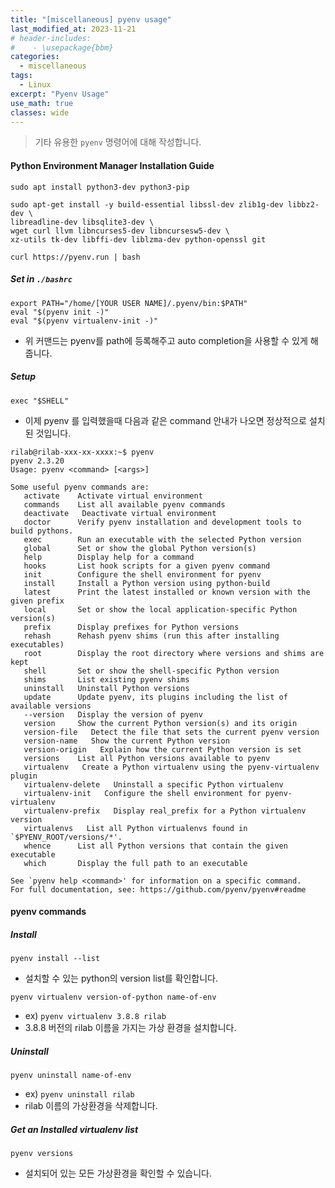 ```yaml
---
title: "[miscellaneous] pyenv usage"
last_modified_at: 2023-11-21
# header-includes:
#    - \usepackage{bbm}
categories:
  - miscellaneous
tags:
  - Linux
excerpt: "Pyenv Usage"
use_math: true
classes: wide
---
```


> 기타 유용한 `pyenv` 명령어에 대해 작성합니다.

#### Python Environment Manager Installation Guide

`sudo apt install python3-dev python3-pip`

```shell
sudo apt-get install -y build-essential libssl-dev zlib1g-dev libbz2-dev \
libreadline-dev libsqlite3-dev \
wget curl llvm libncurses5-dev libncursesw5-dev \
xz-utils tk-dev libffi-dev liblzma-dev python-openssl git
```

```shell
curl https://pyenv.run | bash
```

##### Set in `./bashrc`

```shell
export PATH="/home/[YOUR USER NAME]/.pyenv/bin:$PATH"
eval "$(pyenv init -)"
eval "$(pyenv virtualenv-init -)"
```

* 위 커맨드는 pyenv를 path에 등록해주고 auto completion을 사용할 수 있게 해줍니다.

##### Setup 
`exec "$SHELL"`

* 이제 pyenv 를 입력했을때 다음과 같은 command 안내가 나오면 정상적으로 설치된 것입니다.

```shell
rilab@rilab-xxx-xx-xxxx:~$ pyenv
pyenv 2.3.20
Usage: pyenv <command> [<args>]

Some useful pyenv commands are:
   activate    Activate virtual environment
   commands    List all available pyenv commands
   deactivate   Deactivate virtual environment
   doctor      Verify pyenv installation and development tools to build pythons.
   exec        Run an executable with the selected Python version
   global      Set or show the global Python version(s)
   help        Display help for a command
   hooks       List hook scripts for a given pyenv command
   init        Configure the shell environment for pyenv
   install     Install a Python version using python-build
   latest      Print the latest installed or known version with the given prefix
   local       Set or show the local application-specific Python version(s)
   prefix      Display prefixes for Python versions
   rehash      Rehash pyenv shims (run this after installing executables)
   root        Display the root directory where versions and shims are kept
   shell       Set or show the shell-specific Python version
   shims       List existing pyenv shims
   uninstall   Uninstall Python versions
   update      Update pyenv, its plugins including the list of available versions
   --version   Display the version of pyenv
   version     Show the current Python version(s) and its origin
   version-file   Detect the file that sets the current pyenv version
   version-name   Show the current Python version
   version-origin   Explain how the current Python version is set
   versions    List all Python versions available to pyenv
   virtualenv   Create a Python virtualenv using the pyenv-virtualenv plugin
   virtualenv-delete   Uninstall a specific Python virtualenv
   virtualenv-init   Configure the shell environment for pyenv-virtualenv
   virtualenv-prefix   Display real_prefix for a Python virtualenv version
   virtualenvs   List all Python virtualenvs found in `$PYENV_ROOT/versions/*'.
   whence      List all Python versions that contain the given executable
   which       Display the full path to an executable

See `pyenv help <command>' for information on a specific command.
For full documentation, see: https://github.com/pyenv/pyenv#readme

```  


#### pyenv commands

##### Install
`pyenv install --list`

* 설치할 수 있는 python의 version list를 확인합니다.

`pyenv virtualenv version-of-python name-of-env `

* ex) `pyenv virtualenv 3.8.8 rilab`
* 3.8.8 버전의 rilab 이름을 가지는 가상 환경을 설치합니다.

##### Uninstall

`pyenv uninstall name-of-env`

* ex) `pyenv uninstall rilab`
* rilab 이름의 가상환경을 삭제합니다.

##### Get an Installed virtualenv list

`pyenv versions`

* 설치되어 있는 모든 가상환경을 확인할 수 있습니다.